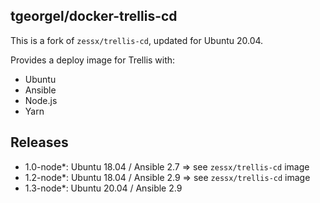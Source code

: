 ## tgeorgel/docker-trellis-cd

This is a fork of `zessx/trellis-cd`, updated for Ubuntu 20.04.

Provides a deploy image for Trellis with:

 - Ubuntu
 - Ansible
 - Node.js
 - Yarn

## Releases
 - 1.0-node*: Ubuntu 18.04 / Ansible 2.7 => see `zessx/trellis-cd` image
 - 1.2-node*: Ubuntu 18.04 / Ansible 2.9 => see `zessx/trellis-cd` image
 - 1.3-node*: Ubuntu 20.04 / Ansible 2.9
